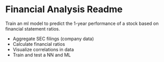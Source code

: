 # Financial Analysis Readme

Train an ml model to predict the 1-year performance of a stock based on financial statement ratios.
- Aggregate SEC filings (company data)
- Calculate financial ratios
- Visualize correlations in data
- Train and test a NN and ML 


